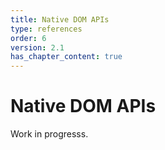 ```yaml
---
title: Native DOM APIs   
type: references
order: 6
version: 2.1
has_chapter_content: true
---
```


# Native DOM APIs

Work in progresss.